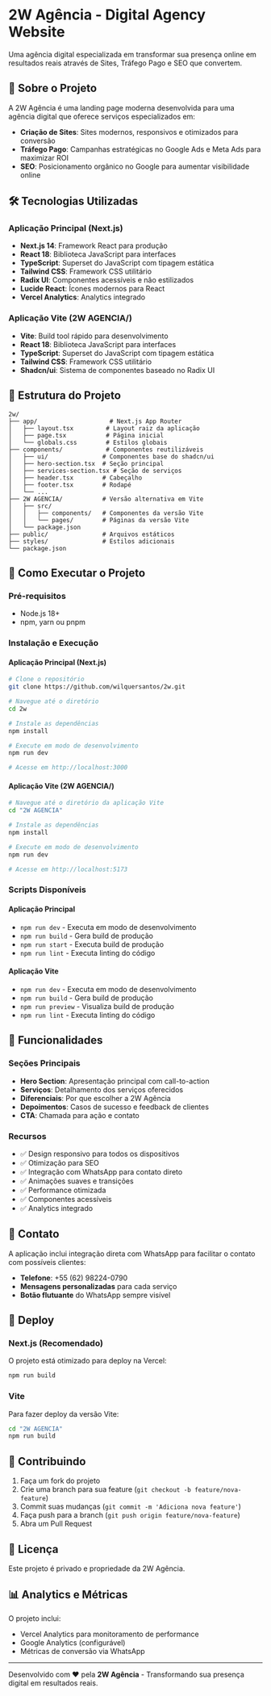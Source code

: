 # 2W Agência - Digital Agency Website

Uma agência digital especializada em transformar sua presença online em resultados reais através de Sites, Tráfego Pago e SEO que convertem.

## 🚀 Sobre o Projeto

A 2W Agência é uma landing page moderna desenvolvida para uma agência digital que oferece serviços especializados em:

- **Criação de Sites**: Sites modernos, responsivos e otimizados para conversão
- **Tráfego Pago**: Campanhas estratégicas no Google Ads e Meta Ads para maximizar ROI
- **SEO**: Posicionamento orgânico no Google para aumentar visibilidade online

## 🛠️ Tecnologias Utilizadas

### Aplicação Principal (Next.js)
- **Next.js 14**: Framework React para produção
- **React 18**: Biblioteca JavaScript para interfaces
- **TypeScript**: Superset do JavaScript com tipagem estática
- **Tailwind CSS**: Framework CSS utilitário
- **Radix UI**: Componentes acessíveis e não estilizados
- **Lucide React**: Ícones modernos para React
- **Vercel Analytics**: Analytics integrado

### Aplicação Vite (2W AGENCIA/)
- **Vite**: Build tool rápido para desenvolvimento
- **React 18**: Biblioteca JavaScript para interfaces
- **TypeScript**: Superset do JavaScript com tipagem estática
- **Tailwind CSS**: Framework CSS utilitário
- **Shadcn/ui**: Sistema de componentes baseado no Radix UI

## 📁 Estrutura do Projeto

```
2w/
├── app/                    # Next.js App Router
│   ├── layout.tsx         # Layout raiz da aplicação
│   ├── page.tsx           # Página inicial
│   └── globals.css        # Estilos globais
├── components/            # Componentes reutilizáveis
│   ├── ui/               # Componentes base do shadcn/ui
│   ├── hero-section.tsx  # Seção principal
│   ├── services-section.tsx # Seção de serviços
│   ├── header.tsx        # Cabeçalho
│   ├── footer.tsx        # Rodapé
│   └── ...
├── 2W AGENCIA/           # Versão alternativa em Vite
│   ├── src/
│   │   ├── components/   # Componentes da versão Vite
│   │   └── pages/        # Páginas da versão Vite
│   └── package.json
├── public/               # Arquivos estáticos
├── styles/               # Estilos adicionais
└── package.json
```

## 🚀 Como Executar o Projeto

### Pré-requisitos

- Node.js 18+ 
- npm, yarn ou pnpm

### Instalação e Execução

#### Aplicação Principal (Next.js)

```bash
# Clone o repositório
git clone https://github.com/wilquersantos/2w.git

# Navegue até o diretório
cd 2w

# Instale as dependências
npm install

# Execute em modo de desenvolvimento
npm run dev

# Acesse em http://localhost:3000
```

#### Aplicação Vite (2W AGENCIA/)

```bash
# Navegue até o diretório da aplicação Vite
cd "2W AGENCIA"

# Instale as dependências
npm install

# Execute em modo de desenvolvimento
npm run dev

# Acesse em http://localhost:5173
```

### Scripts Disponíveis

#### Aplicação Principal
- `npm run dev` - Executa em modo de desenvolvimento
- `npm run build` - Gera build de produção
- `npm run start` - Executa build de produção
- `npm run lint` - Executa linting do código

#### Aplicação Vite
- `npm run dev` - Executa em modo de desenvolvimento
- `npm run build` - Gera build de produção
- `npm run preview` - Visualiza build de produção
- `npm run lint` - Executa linting do código

## 🎨 Funcionalidades

### Seções Principais
- **Hero Section**: Apresentação principal com call-to-action
- **Serviços**: Detalhamento dos serviços oferecidos
- **Diferenciais**: Por que escolher a 2W Agência
- **Depoimentos**: Casos de sucesso e feedback de clientes
- **CTA**: Chamada para ação e contato

### Recursos
- ✅ Design responsivo para todos os dispositivos
- ✅ Otimização para SEO
- ✅ Integração com WhatsApp para contato direto
- ✅ Animações suaves e transições
- ✅ Performance otimizada
- ✅ Componentes acessíveis
- ✅ Analytics integrado

## 📱 Contato

A aplicação inclui integração direta com WhatsApp para facilitar o contato com possíveis clientes:

- **Telefone**: +55 (62) 98224-0790
- **Mensagens personalizadas** para cada serviço
- **Botão flutuante** do WhatsApp sempre visível

## 🚀 Deploy

### Next.js (Recomendado)
O projeto está otimizado para deploy na Vercel:

```bash
npm run build
```

### Vite
Para fazer deploy da versão Vite:

```bash
cd "2W AGENCIA"
npm run build
```

## 🤝 Contribuindo

1. Faça um fork do projeto
2. Crie uma branch para sua feature (`git checkout -b feature/nova-feature`)
3. Commit suas mudanças (`git commit -m 'Adiciona nova feature'`)
4. Faça push para a branch (`git push origin feature/nova-feature`)
5. Abra um Pull Request

## 📄 Licença

Este projeto é privado e propriedade da 2W Agência.

## 📊 Analytics e Métricas

O projeto inclui:
- Vercel Analytics para monitoramento de performance
- Google Analytics (configurável)
- Métricas de conversão via WhatsApp

---

Desenvolvido com ❤️ pela **2W Agência** - Transformando sua presença digital em resultados reais.